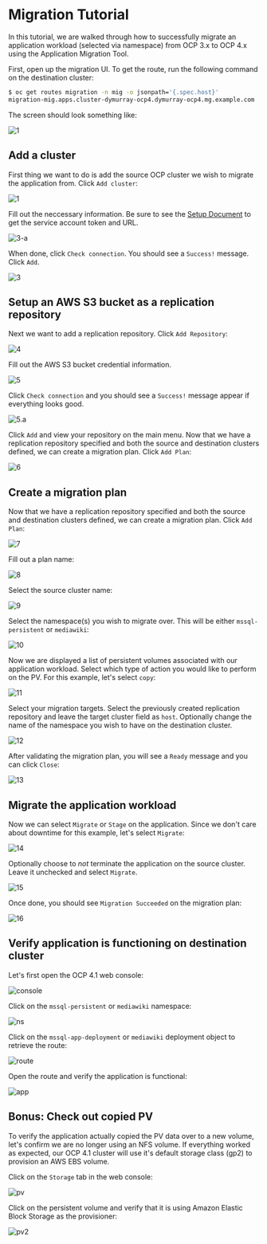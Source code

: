 # Migration Tutorial

In this tutorial, we are walked through how to successfully migrate an
application workload (selected via namespace) from OCP 3.x to OCP 4.x using the
Application Migration Tool.

First, open up the migration UI. To get the route, run the following command on
the destination cluster:
```bash
$ oc get routes migration -n mig -o jsonpath='{.spec.host}'
migration-mig.apps.cluster-dymurray-ocp4.dymurray-ocp4.mg.example.com
```

The screen should look something like:

![1](./screenshots/1.png?raw=true "1")

## Add a cluster

First thing we want to do is add the source OCP cluster we wish to migrate the
application from. Click `Add cluster`:

![1](./screenshots/1.png?raw=true "1")

Fill out the neccessary information. Be sure to see the [Setup
Document](./Setup.md#source-cluster) to get the service account token and URL.

![3-a](./screenshots/3-a.png?raw=true "3a")

When done, click `Check connection`. You should see a `Success!` message. Click
`Add`.

![3](./screenshots/3.png?raw=true "2")

## Setup an AWS S3 bucket as a replication repository

Next we want to add a replication repository. Click `Add Repository`:

![4](./screenshots/4.png?raw=true "4")

Fill out the AWS S3 bucket credential information.

![5](./screenshots/5.png?raw=true "5")

Click `Check connection` and you should see a `Success!` message appear if
everything looks good.

![5.a](./screenshots/5-a.png?raw=true "5a")

Click `Add` and view your repository on the main menu. Now that we have a
replication repository specified and both the source and destination clusters
defined, we can create a migration plan. Click `Add Plan`:

![6](./screenshots/6.png?raw=true "6")

## Create a migration plan

Now that we have a replication repository specified and both the source and
destination clusters defined, we can create a migration plan. Click `Add Plan`:

![7](./screenshots/7.png?raw=true "7")

Fill out a plan name:

![8](./screenshots/8.png?raw=true "8")

Select the source cluster name:

![9](./screenshots/9.png?raw=true "9")

Select the namespace(s) you wish to migrate over. This will be either
`mssql-persistent` or `mediawiki`:

![10](./screenshots/10.png?raw=true "10")

Now we are displayed a list of persistent volumes associated with our
application workload. Select which type of action you would like to perform on
the PV. For this example, let's select `copy`:

![11](./screenshots/11.png?raw=true "11")

Select your migration targets. Select the previously created replication
repository and leave the target cluster field as `host`. Optionally change the
name of the namespace you wish to have on the destination cluster.

![12](./screenshots/12.png?raw=true "12")

After validating the migration plan, you will see a `Ready` message and you can
click `Close`:

![13](./screenshots/13.png?raw=true "13")

## Migrate the application workload

Now we can select `Migrate` or `Stage` on the application. Since we don't care
about downtime for this example, let's select `Migrate`:

![14](./screenshots/14.png?raw=true "14")

Optionally choose to *not* terminate the application on the source cluster.
Leave it unchecked and select `Migrate`.

![15](./screenshots/15.png?raw=true "15")

Once done, you should see `Migration Succeeded` on the migration plan:

![16](./screenshots/16.png?raw=true "16")


## Verify application is functioning on destination cluster

Let's first open the OCP 4.1 web console:

![console](./screenshots/dest.png?raw=true "console")

Click on the `mssql-persistent` or `mediawiki` namespace:

![ns](./screenshots/dest-project.png?raw=true "ns")

Click on the `mssql-app-deployment` or `mediawiki` deployment object to
retrieve the route:

![route](./screenshots/dest-route.png?raw=true "route")

Open the route and verify the application is functional:

![app](./screenshots/dest-app.png?raw=true "app")

## Bonus: Check out copied PV

To verify the application actually copied the PV data over to a new volume,
let's confirm we are no longer using an NFS volume. If everything worked as
expected, our OCP 4.1 cluster will use it's default storage class (gp2) to
provision an AWS EBS volume.

Click on the `Storage` tab in the web console:

![pv](./screenshots/pv1.png?raw=true "pv")

Click on the persistent volume and verify that it is using Amazon Elastic Block
Storage as the provisioner:

![pv2](./screenshots/pv2.png?raw=true "pv2")

